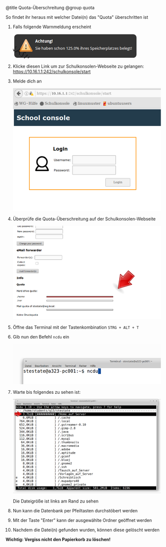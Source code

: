 @title Quota-Überschreitung
@group quota

So findet ihr heraus mit welcher Datei(n) das "Quota" überschritten ist

1. Falls folgende Warnmeldung erscheint

   ![Screenshot 1](./quota_ueberschritten_warnmeldung.png)

2. Klicke diesen Link um zur Schulkonsolen-Webseite zu gelangen: https://10.16.1.1:242/schulkonsole/start 

3. Melde dich an

   ![Screenshot 2](./log_in.png)

4. Überprüfe die Quota-Überschreitung auf der Schulkonsolen-Webseite

   ![Screenshot 3](./quota_schulkonsole_ueberschreitung.png)

5. Öffne das Terminal mit der Tastenkombination `STRG + ALT + T`

6. Gib nun den Befehl `ncdu` ein

   ![Screenshot 4](./eingabe_ncdu.png)

7. Warte bis folgendes zu sehen ist:

   ![Screenshot 5](./quota_ncdu_list.png)

   Die Dateigröße ist links am Rand zu sehen

8. Nun kann die Datenbank per Pfeiltasten durchstöbert werden

9. Mit der Taste "Enter" kann der ausgewählte Ordner geöffnet werden

10. Nachdem die Datei(n) gefunden wurden, können diese gelöscht werden

<b>Wichtig<b>: Vergiss nicht den Papierkorb zu löschen!
